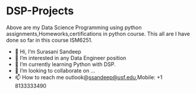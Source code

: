 # DSP-Projects
Above are my Data Science Programming using python assignments,Homeworks,certifications in python course. This all are I have done so far in this course ISM6251.
- 👋 Hi, I’m Surasani Sandeep
- 👀 I’m interested in any Data Engineer position
- 🌱 I’m currently learning Python with DSP.
- 💞️ I’m looking to collaborate on ...
- 📫 How to reach me outlook@ssandeep@usf.edu,Mobile: +1 8133333490

